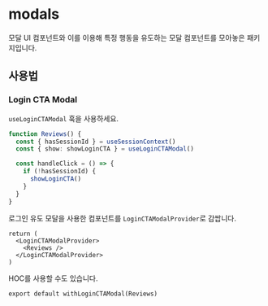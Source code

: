 # modals

모달 UI 컴포넌트와 이를 이용해 특정 행동을 유도하는 모달 컴포넌트를 모아놓은 패키지입니다.

## 사용법

### Login CTA Modal

`useLoginCTAModal` 훅을 사용하세요.

```ts
function Reviews() {
  const { hasSessionId } = useSessionContext()
  const { show: showLoginCTA } = useLoginCTAModal()

  const handleClick = () => {
    if (!hasSessionId) {
      showLoginCTA()
    }
  }
}
```

로그인 유도 모달을 사용한 컴포넌트를 `LoginCTAModalProvider`로 감쌉니다.

```tsx
return (
  <LoginCTAModalProvider>
    <Reviews />
  </LoginCTAModalProvider>
)
```

HOC를 사용할 수도 있습니다.

```tsx
export default withLoginCTAModal(Reviews)
```
